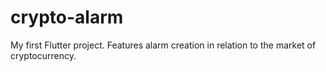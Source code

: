 # crypto-alarm
My first Flutter project. Features alarm creation in relation to the market of cryptocurrency.